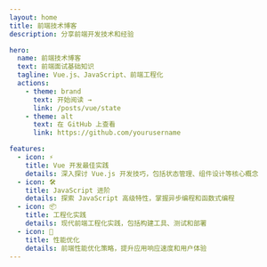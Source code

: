 ```yaml
---
layout: home
title: 前端技术博客
description: 分享前端开发技术和经验

hero:
  name: 前端技术博客
  text: 前端面试基础知识
  tagline: Vue.js、JavaScript、前端工程化
  actions:
    - theme: brand
      text: 开始阅读 →
      link: /posts/vue/state
    - theme: alt
      text: 在 GitHub 上查看
      link: https://github.com/yourusername

features:
  - icon: ⚡️
    title: Vue 开发最佳实践
    details: 深入探讨 Vue.js 开发技巧，包括状态管理、组件设计等核心概念
  - icon: 🛠️
    title: JavaScript 进阶
    details: 探索 JavaScript 高级特性，掌握异步编程和函数式编程
  - icon: 📦
    title: 工程化实践
    details: 现代前端工程化实践，包括构建工具、测试和部署
  - icon: 🚀
    title: 性能优化
    details: 前端性能优化策略，提升应用响应速度和用户体验
---
```


<style>
:root {
  --vp-home-hero-name-color: transparent;
  --vp-home-hero-name-background: -webkit-linear-gradient(120deg, #bd34fe, #41d1ff);
}
</style> 